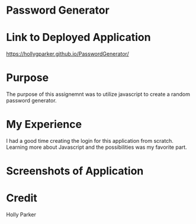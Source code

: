 # Password Generator

# Link to Deployed Application
https://hollygparker.github.io/PasswordGenerator/

# Purpose 
The purpose of this assignemnt was to utilize javascript to create a random password generator.

# My Experience
I had a good time creating the login for this application from scratch. Learning more about Javascript and the possibilities was my favorite part.

# Screenshots of Application



# Credit 
Holly Parker
